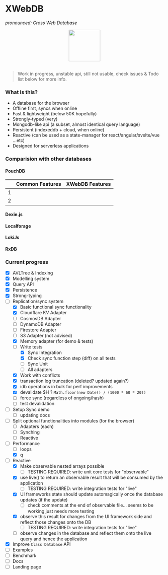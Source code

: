 # XWebDB
_pronounced: Cross Web Database_

<p align="center">
	<img src="https://i.postimg.cc/0yp2LmPJ/exchange-databases.png" width="100">
	<br>
	<br>
</p>

> Work in progress, unstable api, still not usable, check issues & Todo list below for more info.

### What is this?
- A database for the browser
- Offline first, syncs when online
- Fast & lightweight (below 50K hopefully)
- Strongly-typed (very)
- Mongodb-like api (a subset, almost identical query language)
- Persistent (indexeddb + cloud, when online)
- Reactive (can be used as a state-manager for react/angular/svelte/vue ...etc)
- Designed for serverless applications

### Comparision with other databases
#### PouchDB
||Common Features|XWebDB Features|
| ------------ | ------------ | ------------ |
|1|   |   |
|2|   |   |

#### Dexie.js
#### Localforage
#### LokiJs
#### RxDB

### Current progress
- [x] AVLTree & Indexing
- [x] Modelling system
- [x] Query API
- [x] Persistence
- [x] Strong-typing
- [ ] Replication/sync system
	- [x] Basic functional sync functionality
	- [x] Cloudflare KV Adapter
	- [ ] CosmosDB Adapter
	- [ ] DynamoDB Adapter
	- [ ] Firestore Adapter
	- [ ] S3 Adapter (not advised)
	- [x] Memory adapter (for demo & tests)
	- [ ] Write tests
		- [x] Sync Integration
		- [x] Check sync function step (diff) on all tests
		- [ ] Sync Unit
		- [ ] All adapters
	- [x] Work with conflicts
	- [x] transaction log truncation (deleted? updated again?)
	- [x] idb operations in bulk for perf improvements
	- [x] devalidate $H ? `Math.floor(new Date() / (1000 * 60 * 20))`
	- [ ] force sync (regardless of ongoing/hash)
	- [ ] test devalidation
- [ ] Setup Sync demo
	- [ ] updating docs
- [ ] Split optional functionalities into modules (for the browser)
	- [ ] Adapters (each)
	- [ ] Synching
	- [ ] Reactive
- [ ] Performance
	- [ ] loops
	- [x] q
- [ ] Reactive
	- [x] Make observable nested arrays possible 
		- [ ] TESTING REQUIRED: write unit core tests for "observable"
	- [x] use live() to return an observable result that will be consumed by the application
		- [ ] TESTING REQUIRED: write integration tests for "live"
	- [x] UI frameworks state should update automagically once the database updates (if the update)
		- [ ] check comments at the end of observable file... seems to be working just needs more testing
	- [x] observe this result for changes from the UI framework side and reflect those changes onto the DB
		- [ ] TESTING REQUIRED: write integration tests for "live"
	- [ ] observe changes in the database and reflect them onto the live query and hence the application
- [x] Improve `Class Database` API
- [ ] Examples
- [ ] Benchmark
- [ ] Docs
- [ ] Landing page